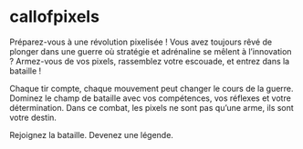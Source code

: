 # callofpixels

Préparez-vous à une révolution pixelisée !
Vous avez toujours rêvé de plonger dans une guerre où stratégie et adrénaline se mêlent à l’innovation ? Armez-vous de vos pixels, rassemblez votre escouade, et entrez dans la bataille !

Chaque tir compte, chaque mouvement peut changer le cours de la guerre. Dominez le champ de bataille avec vos compétences, vos réflexes et votre détermination. Dans ce combat, les pixels ne sont pas qu’une arme, ils sont votre destin.

Rejoignez la bataille. Devenez une légende.
